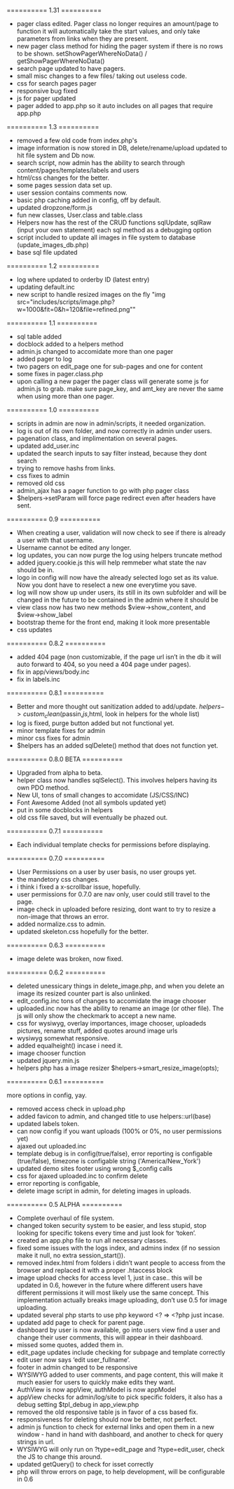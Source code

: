 ========== 1.31 ==========
- pager class edited. Pager class no longer requires an amount/page to function it will automatically take the start values, and only take parameters from links when they are present.
- new pager class method for hiding the pager system if there is no rows to be shown. setShowPagerWhereNoData() / getShowPagerWhereNoData()
- search page updated to have pagers.
- small misc changes to a few files/ taking out useless code.
- css for search pages pager
- responsive bug fixed
- js for pager updated
- pager added to app.php so it auto includes on all pages that require app.php

========== 1.3 ==========
- removed a few old code from index.php's
- image information is now stored in DB, delete/rename/upload updated to hit file system and Db now.
- search script, now admin has the ability to search through content/pages/templates/labels and users
- html/css changes for the better.
- some pages session data set up.
- user session contains comments now.
- basic php caching added in config, off by default.
- updated dropzone/form.js
- fun new classes, User.class and table.class
- Helpers now has the rest of the CRUD functions sqlUpdate, sqlRaw (input your own statement) each sql method as a debugging option 
- script included to update all images in file system to database (update_images_db.php)
- base sql file updated

========== 1.2 ==========
- log where updated to orderby ID (latest entry)
- updating default.inc
- new script to handle resized images on the fly "img src="includes/scripts/image.php?w=1000&fit=0&h=120&file=refined.png"" 

========== 1.1 ==========
- sql table added
- docblock added to a helpers method
- admin.js changed to accomidate more than one pager
- added pager to log
- two pagers on edit_page one for sub-pages and one for content
- some fixes in pager.class.php
- upon calling a new pager the pager class will generate some js for admin.js to grab. make sure page_key, and amt_key are never the same when using more than one pager.

========== 1.0 ==========
- scripts in admin are now in admin/scripts, it needed organization.
- log is out of its own folder, and now correctly in admin under users.
- pagenation class, and implimentation on several pages.
- updated add_user.inc 
- updated the search inputs to say filter instead, because they dont search
- trying to remove hashs from links.
- css fixes to admin 
- removed old css
- admin_ajax has a pager function to go with php pager class
- $helpers->setParam will force page redirect even after headers have sent.

========== 0.9 ==========
- When creating a user, validation will now check to see if there is already a user with that username.
- Username cannot be edited any longer.
- log updates, you can now purge the log using helpers truncate method
- added jquery.cookie.js this will help remmeber what state the nav should be in.
- logo in config will now have the already selected logo set as its value. Now you dont have to reselect a new one everytime you save.
- log will now show up under users, its still in its own subfolder and will be changed in the future to be contained in the admin where it should be 
- view class now has two new methods $view->show_content, and $view->show_label
- bootstrap theme for the front end, making it look more presentable
- css updates

========== 0.8.2 ==========

- added 404 page (non customizable, if the page url isn’t in the db it will auto forward to 404, so you need a 404 page under pages).
- fix in app/views/body.inc
- fix in labels.inc

========== 0.8.1 ==========
- Better and more thought out sanitization added to add/update. $helpers->custom_clean($passin,$js,$html, look in helpers for the whole list)
- log is fixed, purge button added but not functional yet.
- minor template fixes for admin
- minor css fixes for admin
- $helpers has an added sqlDelete() method that does not function yet.


========== 0.8.0 BETA ==========

- Upgraded from alpha to beta.
- helper class now handles sqlSelect(). This involves helpers having its own PDO method.
- New UI, tons of small changes to accomidate (JS/CSS/INC)
- Font Awesome Added (not all symbols updated yet)
- put in some docblocks in helpers
- old css file saved, but will eventually be phazed out.



========== 0.7.1 ==========

- Each individual template checks for permissions before displaying.

========== 0.7.0 ==========

- User Permissions on a user by user basis, no user groups yet.
- the mandetory css changes.
- i think i fixed a x-scrollbar issue, hopefully.
- user permissions for 0.7.0 are nav only, user could still travel to the page.
- image check in uploaded  before resizing, dont want to try to resize a non-image that throws an error.
- added normalize.css to admin.
- updated skeleton.css hopefully for the better.

========== 0.6.3 ==========

- image delete was broken, now fixed.

========== 0.6.2 ==========

- deleted unessicary things in delete_image.php, and when you delete an image its resized counter part is also unlinked.
- edit_config.inc tons of changes to accomidate the image chooser
- uploaded.inc now has the ability to rename an image (or other file). The js will only show the checkmark to accept a new name.
- css for wysiwyg, overlay importances, image chooser, uploadeds pictures, rename stuff, added quotes around image urls
- wysiwyg somewhat responsive.
- added equalheight() incase i need it.
- image chooser function
- updated jquery.min.js
- helpers php has a image resizer $helpers->smart_resize_image(opts);


========== 0.6.1 ==========

more options in config, yay.
- removed access check in upload.php
- added favicon to admin, and changed title to use helpers::url(base)
- updated labels token.
- can now config if you want  uploads (100% or 0%, no user permissions yet)
- ajaxed out uploaded.inc 
- template debug is in config(true/false), error reporting is configable (true/false), timezone is configable string ('America/New_York')
- updated demo sites footer using wrong $_config calls
- css for ajaxed uploaded.inc to confirm delete
- error reporting is configable,
- delete image script in admin, for deleting images in uploads.


========== 0.5 ALPHA ==========

- Complete overhaul of file system.
- changed token security system to be easier, and less stupid, stop looking for specific tokens every time and just look for ‘token’.
- created an app.php file to run all necessary classes.
- fixed some issues with the logs index, and admins index (if no session make it null, no extra session_start()).
- removed index.html from folders i didn’t want people to access from the browser and replaced it with a proper .htaccess block
- image upload checks for access level 1, just in case.. this will be updated in 0.6, however in the future where different users have different permissions it will most likely use the same concept. This implementation actually breaks image uploading, don’t use 0.5 for image uploading.
- updated several php starts to use php keyword <? => <?php just incase.
- updated add page to check for parent page.
- dashboard by user is now available, go into users view find a user and change their user comments, this will appear in their dashboard.
- missed some quotes, added them in.
- edit_page updates include checking for subpage and template correctly
- edit user now says ‘edit user_fullname’.
- footer in admin changed to be responsive
- WYSIWYG added to user comments, and page content, this will make it much easier for users to quickly make edits they want.
- AuthView is now appView, authModel is now appModel
- appView checks for admin/log/site to pick specific folders, it also has a debug setting $tpl_debug in app_view.php
- removed the old responsive table js in favor of a css based fix.
- responsiveness for deleting should now be better, not perfect.
- admin js function to check for external links and open them in a new window - hand in hand with dashboard, and another to check for query strings in url.
- WYSIWYG will only run on ?type=edit_page and ?type=edit_user, check the JS to change this around.
- updated getQuery() to check for isset correctly
- php will throw errors on page, to help development, will be configurable in 0.6



 